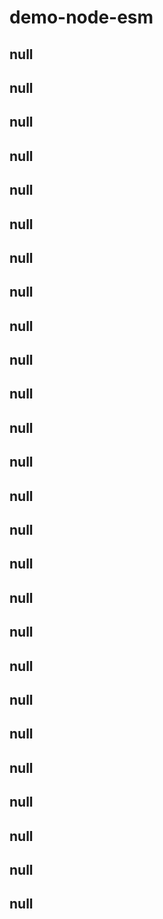 # demo-node-esm

## null

## null

## null

## null

## null

## null

## null

## null

## null

## null

## null

## null

## null

## null

## null

## null

## null

## null

## null

## null

## null

## null

## null

## null

## null

## null

